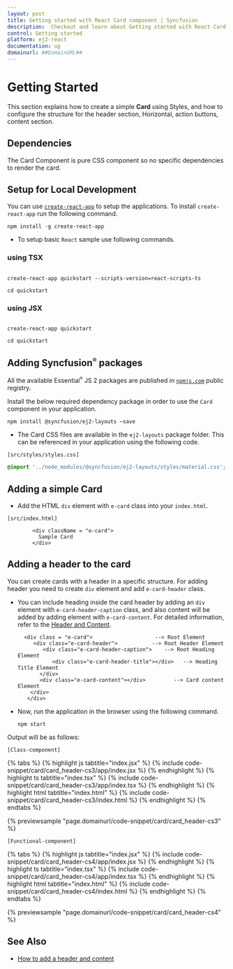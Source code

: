 ```yaml
---
layout: post
title: Getting started with React Card component | Syncfusion
description:  Checkout and learn about Getting started with React Card component of Syncfusion Essential JS 2 and more details.
control: Getting started 
platform: ej2-react
documentation: ug
domainurl: ##DomainURL##
---
```


# Getting Started

This section explains how to create a simple **Card** using Styles, and how to configure the structure for the header section, Horizontal, action buttons, content section.

## Dependencies

The Card Component is pure CSS component so no specific dependencies to render the card.

## Setup for Local Development

You can use [`create-react-app`](https://github.com/facebook/create-react-app) to setup the applications. To install `create-react-app` run the following command.

```
npm install -g create-react-app
```

* To setup basic `React` sample use following commands.

### using TSX

```

create-react-app quickstart --scripts-version=react-scripts-ts

cd quickstart

```

### using JSX

```

create-react-app quickstart

cd quickstart

```

## Adding Syncfusion<sup style="font-size:70%">&reg;</sup> packages

All the available Essential<sup style="font-size:70%">&reg;</sup> JS 2 packages are published in [`npmjs.com`](https://www.npmjs.com/~syncfusionorg) public registry.

Install the below required dependency package in order to use the `Card` component in your application.

```bash
npm install @syncfusion/ej2-layouts –save
```

* The Card CSS files are available in the `ej2-layouts` package folder. This can be referenced in your application using the following code.

`[src/styles/styles.css]`

```css
@import '../node_modules/@syncfusion/ej2-layouts/styles/material.css';
```

## Adding a simple Card

* Add the HTML `div` element with `e-card` class into your `index.html`.

`[src/index.html]`

```
        <div className = "e-card">
          Sample Card
        </div>
```

## Adding a header to the card

You can create cards with a header in a specific structure. For adding header you need to create `div` element and add `e-card-header` class.

* You can include heading inside the card header by adding an `div` element with `e-card-header-caption` class, and also content will be added by adding element with `e-card-content`. For detailed information, refer to the [Header and Content](./header-content/).

     ```
       <div class = "e-card">                    --> Root Element
          <div class="e-card-header">           --> Root Header Element
             <div class="e-card-header-caption">    --> Root Heading Element
                <div class="e-card-header-title"></div>   --> Heading Title Element
            </div>
            <div class="e-card-content"></div>         --> Card content Element
         </div>
        </div>
     ```

* Now, run the application in the browser using the following command.

    ```
    npm start
    ```

Output will be as follows:

`[Class-component]`

{% tabs %}
{% highlight js tabtitle="index.jsx" %}
{% include code-snippet/card/card_header-cs3/app/index.jsx %}
{% endhighlight %}
{% highlight ts tabtitle="index.tsx" %}
{% include code-snippet/card/card_header-cs3/app/index.tsx %}
{% endhighlight %}
{% highlight html tabtitle="index.html" %}
{% include code-snippet/card/card_header-cs3/index.html %}
{% endhighlight %}
{% endtabs %}
        
{% previewsample "page.domainurl/code-snippet/card/card_header-cs3" %}

`[Functional-component]`

{% tabs %}
{% highlight js tabtitle="index.jsx" %}
{% include code-snippet/card/card_header-cs4/app/index.jsx %}
{% endhighlight %}
{% highlight ts tabtitle="index.tsx" %}
{% include code-snippet/card/card_header-cs4/app/index.tsx %}
{% endhighlight %}
{% highlight html tabtitle="index.html" %}
{% include code-snippet/card/card_header-cs4/index.html %}
{% endhighlight %}
{% endtabs %}
        
{% previewsample "page.domainurl/code-snippet/card/card_header-cs4" %}

## See Also

* [How to add a header and content](./header-content)